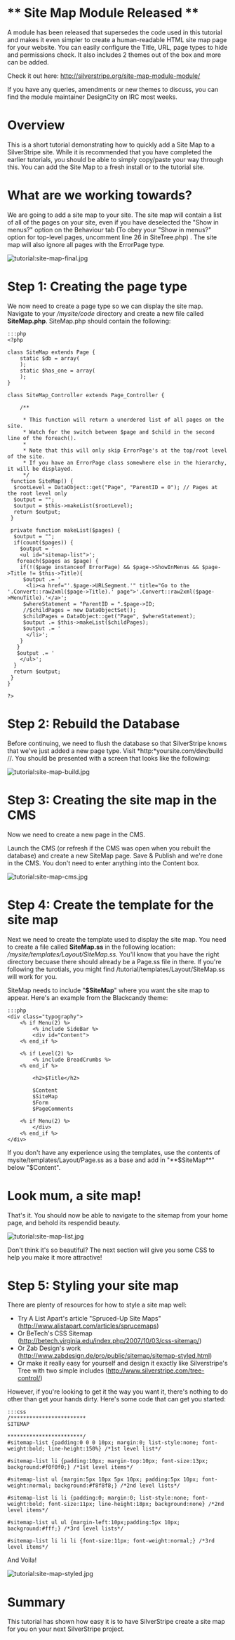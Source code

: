 # ** Site Map Module Released **

A module has been released that supersedes the code used in this tutorial and makes it even simpler to create a
human-readable HTML site map page for your website. You can easily configure the Title, URL, page types to hide and
permissions check. It also includes 2 themes out of the box and more can be added.

Check it out here: http://silverstripe.org/site-map-module-module/

If you have any queries, amendments or new themes to discuss, you can find the module maintainer DesignCity on IRC most
weeks.

# Overview

This is a short tutorial demonstrating how to quickly add a Site Map to a SilverStripe site. While it is recommended
that you have completed the earlier tutorials, you should be able to simply copy/paste your way through this. You can
add the Site Map to a fresh install or to the tutorial site.

# What are we working towards?

We are going to add a site map to your site. The site map will contain a list of all of the pages on your site, even if
you have deselected the "Show in menus?" option on the Behaviour tab (To obey your "Show in menus?" option for top-level
pages, uncomment line 26 in SiteTree.php) . The site map will also ignore all pages with the ErrorPage type.

![tutorial:site-map-final.jpg](_images/site-map-final.jpg)






# Step 1: Creating the page type

We now need to create a page type so we can display the site map. Navigate to your */mysite/code* directory and create a
new file called **SiteMap.php**. SiteMap.php should contain the following:

	:::php
	<?php
	 
	class SiteMap extends Page {
		static $db = array(
		);
		static $has_one = array(
		);
	}
	 
	class SiteMap_Controller extends Page_Controller {
	   
		/**
	
		 * This function will return a unordered list of all pages on the site.
		 * Watch for the switch between $page and $child in the second line of the foreach().
		 * 
		 * Note that this will only skip ErrorPage's at the top/root level of the site. 
		 * If you have an ErrorPage class somewhere else in the hierarchy, it will be displayed.
		 */
	 function SiteMap() {
	  $rootLevel = DataObject::get("Page", "ParentID = 0"); // Pages at the root level only
	  $output = "";
	  $output = $this->makeList($rootLevel);
	  return $output;
	 }
	
	 private function makeList($pages) {
	  $output = "";
	  if(count($pages)) {
	    $output = '
	    <ul id="sitemap-list">';
	   foreach($pages as $page) {
	    if(!($page instanceof ErrorPage) && $page->ShowInMenus && $page->Title != $this->Title){
	     $output .= '
	      <li><a href="'.$page->URLSegment.'" title="Go to the '.Convert::raw2xml($page->Title).' page">'.Convert::raw2xml($page->MenuTitle).'</a>';
	     $whereStatement = "ParentID = ".$page->ID;
	     //$childPages = new DataObjectSet();
	     $childPages = DataObject::get("Page", $whereStatement);
	     $output .= $this->makeList($childPages);
	     $output .= '
	      </li>';
	    }
	   }
	   $output .= '
	    </ul>';
	  }
	  return $output;
	 }
	}
	
	?>



# Step 2: Rebuild the Database

Before continuing, we need to flush the database so that SilverStripe knows that we've just added a new page type. Visit
*http:*yoursite.com/dev/build //.  You should be presented with a screen that looks like the following:

![tutorial:site-map-build.jpg](_images/site-map-build.jpg)


# Step 3: Creating the site map in the CMS

Now we need to create a new page in the CMS. 

Launch the CMS (or refresh if the CMS was open when you rebuilt the database) and create a new SiteMap page. Save &
Publish and we're done in the CMS. You don't need to enter anything into the Content box.

![tutorial:site-map-cms.jpg](_images/site-map-cms.jpg)

# Step 4: Create the template for the site map

Next we need to create the template used to display the site map. You need to create a file called **SiteMap.ss** in the
following location: */mysite/templates/Layout/SiteMap.ss*. You'll know that you have the right directory becuase there
should already be a Page.ss file in there. If you're following the turotials, you might find
/tutorial/templates/Layout/SiteMap.ss will work for you.

SiteMap needs to include "**$SiteMap**" where you want the site map to appear. Here's an example from the Blackcandy
theme:

	:::php
	<div class="typography">
		<% if Menu(2) %>
			<% include SideBar %>
			<div id="Content">
		<% end_if %>
				
		<% if Level(2) %>
		  	<% include BreadCrumbs %>
		<% end_if %>
		
			<h2>$Title</h2>
		
			$Content
			$SiteMap 
			$Form
			$PageComments
		
		<% if Menu(2) %>
			</div>
		<% end_if %>
	</div>

If you don't have any experience using the templates, use the contents of mysite/templates/Layout/Page.ss as a base and
add in "**$SiteMap**" below "$Content".

# Look mum, a site map!

That's it. You should now be able to navigate to the sitemap from your home page, and behold its respendid beauty.

![tutorial:site-map-list.jpg](_images/site-map-list.jpg)

Don't think it's so beautiful? The next section will give you some CSS to help you make it more attractive!


# Step 5: Styling your site map

There are plenty of resources for how to style a site map well:

*  Try A List Apart's article "Spruced-Up Site Maps" (http://www.alistapart.com/articles/sprucemaps)
*  Or BeTech's CSS Sitemap (http://betech.virginia.edu/index.php/2007/10/03/css-sitemap/)
*  Or Zab Design's work (http://www.zabdesign.de/pro/public/sitemap/sitemap-styled.html)
*  Or make it really easy for yourself and design it exactly like Silverstripe's Tree with two simple includes
(http://www.silverstripe.com/tree-control/)

However, if you're looking to get it the way you want it, there's nothing to do other than get your hands dirty. Here's
some code that can get you started:

	:::css
	/************************
	SITEMAP
	
	************************/
	#sitemap-list {padding:0 0 0 10px; margin:0; list-style:none; font-weight:bold; line-height:150%} /*1st level list*/
	
	#sitemap-list li {padding:10px; margin-top:10px; font-size:13px; background:#f0f0f0;} /*1st level items*/
	
	#sitemap-list ul {margin:5px 10px 5px 10px; padding:5px 10px; font-weight:normal; background:#f8f8f8;} /*2nd level lists*/
	
	#sitemap-list li li {padding:0; margin:0; list-style:none; font-weight:bold; font-size:11px; line-height:18px; background:none} /*2nd level items*/
	
	#sitemap-list ul ul {margin-left:10px;padding:5px 10px;  background:#fff;} /*3rd level lists*/
	
	#sitemap-list li li li {font-size:11px; font-weight:normal;} /*3rd level items*/


And Voila!

![tutorial:site-map-styled.jpg](_images/site-map-styled.jpg)

# Summary

This tutorial has shown how easy it is to have SilverStripe create a site map for you on your next SilverStripe project.
